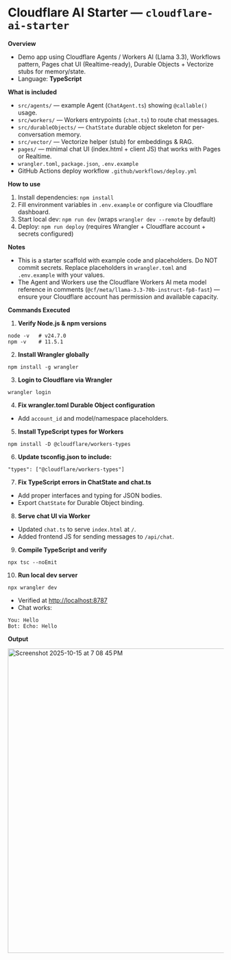 # Cloudflare AI Starter — `cloudflare-ai-starter`

**Overview**
- Demo app using Cloudflare Agents / Workers AI (Llama 3.3), Workflows pattern, Pages chat UI (Realtime-ready), Durable Objects + Vectorize stubs for memory/state.
- Language: **TypeScript**

**What is included**
- `src/agents/` — example Agent (`ChatAgent.ts`) showing `@callable()` usage.
- `src/workers/` — Workers entrypoints (`chat.ts`) to route chat messages.
- `src/durableObjects/` — `ChatState` durable object skeleton for per-conversation memory.
- `src/vector/` — Vectorize helper (stub) for embeddings & RAG.
- `pages/` — minimal chat UI (index.html + client JS) that works with Pages or Realtime.
- `wrangler.toml`, `package.json`, `.env.example`
- GitHub Actions deploy workflow `.github/workflows/deploy.yml`

**How to use**
1. Install dependencies: `npm install`
2. Fill environment variables in `.env.example` or configure via Cloudflare dashboard.
3. Start local dev: `npm run dev` (wraps `wrangler dev --remote` by default)
4. Deploy: `npm run deploy` (requires Wrangler + Cloudflare account + secrets configured)

**Notes**
- This is a starter scaffold with example code and placeholders. Do NOT commit secrets. Replace placeholders in `wrangler.toml` and `.env.example` with your values.
- The Agent and Workers use the Cloudflare Workers AI meta model reference in comments (`@cf/meta/llama-3.3-70b-instruct-fp8-fast`) — ensure your Cloudflare account has permission and available capacity.



**Commands Executed**

1. **Verify Node.js & npm versions**

```
node -v   # v24.7.0
npm -v    # 11.5.1
```

2. **Install Wrangler globally**

```
npm install -g wrangler
```

3. **Login to Cloudflare via Wrangler**

```
wrangler login
```

4. **Fix wrangler.toml Durable Object configuration**

* Add `account_id` and model/namespace placeholders.

5. **Install TypeScript types for Workers**

```
npm install -D @cloudflare/workers-types
```

6. **Update tsconfig.json to include:**

```
"types": ["@cloudflare/workers-types"]
```

7. **Fix TypeScript errors in ChatState and chat.ts**

* Add proper interfaces and typing for JSON bodies.
* Export `ChatState` for Durable Object binding.

8. **Serve chat UI via Worker**

* Updated `chat.ts` to serve `index.html` at `/`.
* Added frontend JS for sending messages to `/api/chat`.

9. **Compile TypeScript and verify**

```
npx tsc --noEmit
```

10. **Run local dev server**

```
npx wrangler dev
```

* Verified at [http://localhost:8787](http://localhost:8787)
* Chat works:

```
You: Hello
Bot: Echo: Hello
```

**Output**

<img width="1322" height="711" alt="Screenshot 2025-10-15 at 7 08 45 PM" src="https://github.com/user-attachments/assets/2f1c8cd2-6114-4de1-b4eb-f14b00a5c839" />


